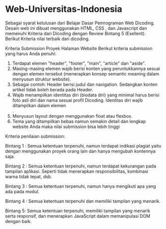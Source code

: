# Web-Universitas-Indonesia
Sebagai syarat kelulusan dari Belajar Dasar Pemrograman Web Dicoding.
Desain web ini dibuat menggunakan HTML, CSS , dan Javascript dan memenuhi Kriteria dari Dicoding dengan Review Bintang 5 (Exellent).
Berikut Kriteria nilai terbaik dari dicoding.

Kriteria Submission Proyek Halaman Website
Berikut kriteria submission yang harus Anda penuhi:

1. Terdapat elemen "header", "footer", "main", "article" dan "aside".
2. Masing-masing elemen wajib berisi konten yang peruntukkannya sesuai dengan elemen tersebut (menerapkan konsep semantic meaning dalam menyusun struktur website).
3. Sebagai contoh: Header berisi judul dan navigation. Sedangkan konten artikel tidak boleh berada pada Header.
4. Wajib menampilkan identitas diri (biodata diri) yang minimal harus berisi foto asli diri dan nama sesuai profil Dicoding. Identitas diri wajib ditampilkan dalam elemen <aside>.
5. Menyusun layout dengan menggunakan float atau flexbox.
6. Tema yang ditampilkan bebas namun semakin detail dan lengkap website Anda maka nilai submission bisa lebih tinggi

Kriteria penilaian submission:

Bintang 1 : Semua ketentuan terpenuhi, namun terdapat indikasi plagiat yaitu dengan menggunakan proyek orang lain dan hanya mengubah kontennya saja.

Bintang 2 : Semua ketentuan terpenuhi, namun terdapat kekurangan pada tampilan aplikasi. Seperti tidak menerapkan responsibilitas, kombinasi warna tidak tepat, dsb.

Bintang 3 : Semua ketentuan terpenuhi, namun hanya mengikuti apa yang ada pada modul.

Bintang 4 : Semua ketentuan terpenuhi dan memiliki tampilan yang menarik.

Bintang 5:  Semua ketentuan terpenuhi, memiliki tampilan yang menarik serta responsif, dan menerapkan JavaScript dalam memanipulasi DOM dengan baik.


